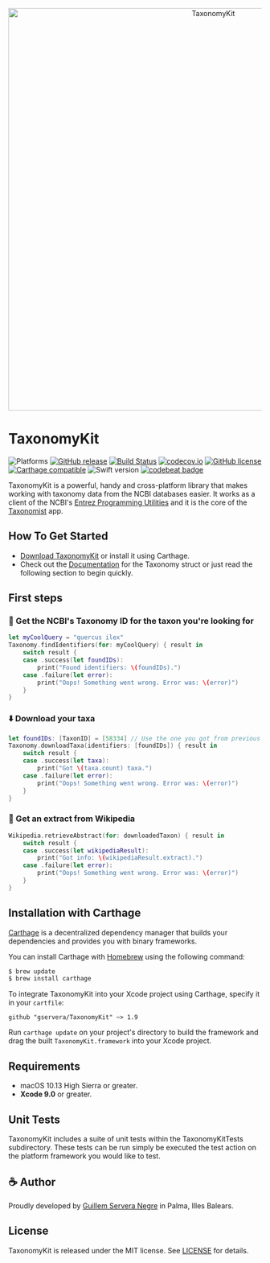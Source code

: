<p align="center" >
  <img src="https://gservera.com/apps/taxonomist/gh_banner.svg" width="800" alt="TaxonomyKit" title="TaxonomyKit">
</p>

# TaxonomyKit 

![Platforms](https://img.shields.io/badge/platforms-ios%20%7C%20osx%20%7C%20watchos%20%7C%20tvos-blue.svg)
[![GitHub release](https://img.shields.io/github/release/gservera/taxonomykit.svg)](https://github.com/gservera/TaxonomyKit/releases) 
[![Build Status](https://travis-ci.org/gservera/TaxonomyKit.svg?branch=master)](https://travis-ci.org/gservera/TaxonomyKit) 
[![codecov.io](https://codecov.io/github/gservera/TaxonomyKit/coverage.svg?branch=master)](https://codecov.io/github/gservera/TaxonomyKit?branch=master)
[![GitHub license](https://img.shields.io/badge/license-MIT-lightgrey.svg)](https://raw.githubusercontent.com/gservera/TaxonomyKit/master/LICENSE.md) 
[![Carthage compatible](https://img.shields.io/badge/Carthage-compatible-4BC51D.svg?style=flat)](https://github.com/Carthage/Carthage)
![Swift version](https://img.shields.io/badge/swift-4.1-orange.svg)
[![codebeat badge](https://codebeat.co/badges/0a40e0c1-5100-4b9e-9b0c-b2b08c011eb9)](https://codebeat.co/projects/github-com-gservera-taxonomykit-master)

TaxonomyKit is a powerful, handy and cross-platform library that makes working with taxonomy data from the NCBI databases easier. It works as a client of the NCBI's [Entrez Programming Utilities](https://eutils.ncbi.nlm.nih.gov) and it is the core of the [Taxonomist](https://gservera.com/apps/taxonomist/) app.


## How To Get Started

- [Download TaxonomyKit](https://github.com/gservera/TaxonomyKit/archive/master.zip) or install it using Carthage.
- Check out the [Documentation](https://gservera.com/docs/TaxonomyKit/) for the Taxonomy struct or just read the following section to begin quickly.


## First steps

### 🔭 Get the NCBI's Taxonomy ID for the taxon you're looking for

```swift
let myCoolQuery = "quercus ilex"
Taxonomy.findIdentifiers(for: myCoolQuery) { result in
    switch result {
    case .success(let foundIDs):
        print("Found identifiers: \(foundIDs).")
    case .failure(let error):
        print("Oops! Something went wrong. Error was: \(error)")
    }
}
```

### ⬇️ Download your taxa

```swift
let foundIDs: [TaxonID] = [58334] // Use the one you got from previous step.
Taxonomy.downloadTaxa(identifiers: [foundIDs]) { result in
    switch result {
    case .success(let taxa):
        print("Got \(taxa.count) taxa.")
    case .failure(let error):
        print("Oops! Something went wrong. Error was: \(error)")
    }
}
```

### 📖 Get an extract from Wikipedia

```swift
Wikipedia.retrieveAbstract(for: downloadedTaxon) { result in
    switch result {
    case .success(let wikipediaResult):
        print("Got info: \(wikipediaResult.extract).")
    case .failure(let error):
        print("Oops! Something went wrong. Error was: \(error)")
    }
}
```

## Installation with Carthage

[Carthage](https://github.com/Carthage/Carthage) is a decentralized dependency manager that builds your dependencies and provides you with binary frameworks.

You can install Carthage with [Homebrew](http://brew.sh/) using the following command:

```bash
$ brew update
$ brew install carthage
```

To integrate TaxonomyKit into your Xcode project using Carthage, specify it in your `cartfile`:

```ogdl
github "gservera/TaxonomyKit" ~> 1.9
```

Run `carthage update` on your project's directory to build the framework and drag the built `TaxonomyKit.framework` into your Xcode project.

## Requirements

* macOS 10.13 High Sierra or greater.
* **Xcode 9.0** or greater.

## Unit Tests

TaxonomyKit includes a suite of unit tests within the TaxonomyKitTests subdirectory. These tests can be run simply be executed the test action on the platform framework you would like to test.

## ☕️ Author

Proudly developed by [Guillem Servera Negre](https://gservera.com) in Palma, Illes Balears.

## License

TaxonomyKit is released under the MIT license. See [LICENSE](https://github.com/gservera/TaxonomyKit/blob/master/LICENSE.md) for details.

